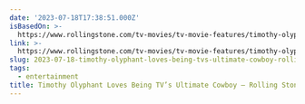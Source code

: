 ```yaml
---
date: '2023-07-18T17:38:51.000Z'
isBasedOn: >-
  https://www.rollingstone.com/tv-movies/tv-movie-features/timothy-olyphant-interview-justified-city-primeval-the-mandalorian-deadwood-cowboy-1234783927/
link: >-
  https://www.rollingstone.com/tv-movies/tv-movie-features/timothy-olyphant-interview-justified-city-primeval-the-mandalorian-deadwood-cowboy-1234783927/
slug: 2023-07-18-timothy-olyphant-loves-being-tvs-ultimate-cowboy-rolling-stone
tags:
  - entertainment
title: Timothy Olyphant Loves Being TV’s Ultimate Cowboy – Rolling Stone
---
```


